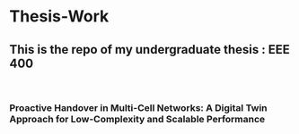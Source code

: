# Thesis-Work
<h2>This is the repo of my undergraduate thesis : EEE 400</h2><br>
<h3>Proactive Handover in Multi-Cell Networks:
A Digital Twin Approach for Low-Complexity and Scalable
Performance</h3>